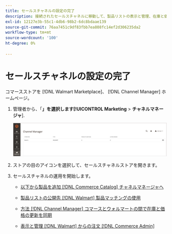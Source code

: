 ```yaml
---
title: セールスチャネルの設定の完了
description: 接続されたセールスチャネルに移動して、製品リストの表示と管理、在庫と価格の更新、注文の追跡を行います
exl-id: 12127e3b-55c1-4db6-98b2-6dc8bdaae139
source-git-commit: 76aa7451c9df83fbb7ea808fc14ef2d306235da2
workflow-type: tm+mt
source-wordcount: '100'
ht-degree: 0%

---
```


# セールスチャネルの設定の完了

コマースストアを [!DNL Walmart Marketplace]、 [!DNL Channel Manager] ホームページ。

1. 管理者から、「**」を選択します&#x200B;[!UICONTROL Marketing** > **チャネルマネージャ**].

   ![チャネルマネージャーストアを管理](assets/channel-manager-setup-first-store.png)

1. ストアの目のアイコンを選択して、セールスチャネルストアを開きます。

1. セールスチャネルの運用を開始します。

   - [以下から製品を追加 [!DNL Commerce Catalog] チャネルマネージャへ](add-products-to-connected-channel.md)

   - [製品リストの公開先 [!DNL Walmart] 製品マッチングの使用](publish-listings-to-marketplace.md)

   - [方法 [!DNL Channel Manager] コマースとウォルマートの間で在庫と価格の更新を同期](inventory-and-price-updates.md)

   - [表示と管理 [!DNL Walmart] からの注文 [!DNL Commerce Admin]](manage-orders.md)
